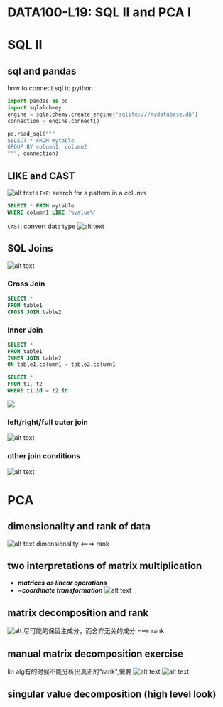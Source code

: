 # DATA100-L19: SQL II and PCA I


# SQL II
## sql and pandas
how to connect sql to python
```python
import pandas as pd
import sqlalchmey
engine = sqlalchemy.create_engine('sqlite:///mydatabase.db')
connection = engine.connect()

pd.read_sql("""
SELECT * FROM mytable
GROUP BY column1, column2
""", connection)
```

## LIKE and CAST
![alt text](image.png)
`LIKE`: search for a pattern in a column
```sql
SELECT * FROM mytable
WHERE column1 LIKE '%value%'
```

`CAST`: convert data type
![alt text](image-1.png)
## SQL Joins
![alt text](image-2.png)
### Cross Join
```sql
SELECT *
FROM table1
CROSS JOIN table2
```

### Inner Join
```sql
SELECT *
FROM table1
INNER JOIN table2
ON table1.column1 = table2.column1
```
```sql
SELECT *
FROM t1, t2
WHERE t1.id = t2.id
```
![](image-3.png)
### left/right/full outer join
![alt text](image-4.png)
### other join conditions
![alt text](image-5.png)


# PCA
## dimensionality and rank of data
![alt text](image-6.png)
dimensionality <===> rank

## two interpretations of matrix multiplication
- ***matrices as linear operations***
- ~***coordinate transformation***
![alt text](image-7.png)

## matrix decomposition and rank 
![alt](image-8.png)
尽可能的保留主成分，而舍弃无关的成分 ===> rank
## manual matrix decomposition exercise
lin alg有的时候不能分析出真正的“rank",需要 
![alt text](image-9.png)
![alt text](image-10.png)
## singular value decomposition (high level look)
